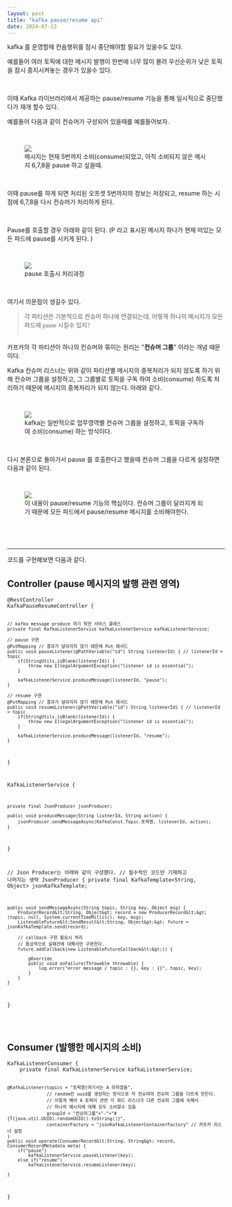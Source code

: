 ```yaml
---
layout: post
title: "kafka pause/resume api"
date: 2024-07-13
---
```


<p>kafka 를 운영할때 컨슘행위를 잠시 중단해야할 필요가 있을수도 있다.</p>
<p>예를들어 여러 토픽에 대한 메시지 발행이 한번에 너무 많이 몰려 우선순위가 낮은 토픽을 잠시 중지시켜놓는 경우가 있을수 있다.&nbsp;</p>
<p>&nbsp;</p>
<p>이때 Kafka 라이브러리에서 제공하는 pause/resume 기능을 통해 일시적으로 중단했다가 재개 할수 있다.&nbsp;</p>
<p>예를들어 다음과 같이 컨슈머가 구성되어 있을때를 예를들어보자.&nbsp;</p>
<p>&nbsp;</p>
<p><figure class="imageblock alignCenter"><span><img src="https://blog.kakaocdn.net/dn/lOjnp/btsIxEVbqn6/wIqxIGZK7M6cyZG0uckhy1/img.png" /></span><figcaption>메시지는 현재 5번까지 소비(consume)되었고, 아직 소비되지 않은 메시지 6,7,8을 pause 하고 싶을때.</figcaption>
</figure>
</p>
<p>&nbsp;</p>
<p>이때 pause를 하게 되면 처리된 오프셋 5번까지의 정보는 저장되고, resume 하는 시점에 6,7,8을 다시 컨슈머가 처리하게 된다.&nbsp;</p>
<p>&nbsp;</p>
<p>Pause를 호출할 경우 아래와 같이 된다. (P 라고 표시된 메시지 하나가 현재 떠있는 모든 파드에 pause를 시키게 된다. )</p>
<p>&nbsp;</p>
<p><figure class="imageblock alignCenter"><span><img src="https://blog.kakaocdn.net/dn/4tfVt/btsIyuj92RQ/BKNjUtzxcMhMco5LDbJfzk/img.png" /></span><figcaption>pause 호출시 처리과정</figcaption>
</figure>
</p>
<p>&nbsp;</p>
<p>여기서 의문점이 생길수 있다.</p>
<blockquote><span style="font-family: 'Noto Serif KR';">각 파티션은 기본적으로 컨슈머 하나에 연결되는데, 어떻게 하나의 메시지가 모든 파드에 pause 시킬수 있지?&nbsp;</span><br /><br /></blockquote>
<p>카프카의 각 파티션이 하나의 컨슈머와 묶이는 원리는 "<b>컨슈머 그룹</b>" 이라는 개념 때문이다.&nbsp;</p>
<p>Kafka 컨슈머 리스너는 위와 같이 파티션별 메시지의 중복처리가 되지 않도록 하기 위해 컨슈머 그룹을 설정하고, 그 그룹별로 토픽을 구독 하여 소비(consume) 하도록 처리하기 때문에 메시지의 중복처리가 되지 않는다. 아래와 같다.&nbsp;</p>
<p>&nbsp;</p>
<p><figure class="imageblock alignCenter"><span><img src="https://blog.kakaocdn.net/dn/kKB0Z/btsIy5qsNvP/KfrUPkooKMqAkNv9AKQqCk/img.png" /></span><figcaption>kafka는 일반적으로 업무영역별 컨슈머 그룹을 설정하고, 토픽을 구독하여 소비(consume) 하는 방식이다.</figcaption>
</figure>
</p>
<p>&nbsp;</p>
<p>다시 본론으로 돌아가서 pause 를 호출한다고 했을때 컨슈머 그룹을 다르게 설정하면 다음과 같이 된다.&nbsp;</p>
<p>&nbsp;</p>
<p><figure class="imageblock alignCenter"><span><img src="https://blog.kakaocdn.net/dn/bATcv9/btsIzMjDjOV/GFBoQfOYUbpWM9o1KUpm6K/img.png" /></span><figcaption>이 내용이 pause/resume 기능의 핵심이다. 컨슈머 그룹이 달라지게 되기 때문에 모든 파드에서 pause/resume 메시지를 소비해야한다.</figcaption>
</figure>
</p>
<p>&nbsp;</p>
<p>&nbsp;</p>
<hr contenteditable="false" />
<p>코드를 구현해보면 다음과 같다.&nbsp;</p>
<h2>Controller (pause 메시지의 발행 관련 영역)&nbsp;</h2>
<pre class="java" id="code_1720928909273"><code>@RestController
KafkaPauseResumeController {

	// kafka message produce 하기 위한 서비스 클래스 
	private final KafkaListenerService kafkaListenerService kafkaListenerService;     
    
    // pause 구현 
    @PutMapping // 결과가 달라지지 않기 때문에 Put 메서드 
    public void pauseListener(@PathVariable("id") String listenerId) { // listenerId = topic 
    	if(StringUtils.isBlank(listenerId)) {
        	throw new IllegalArgumentException("listener id is essential"); 
        }
        
        kafkaListenerService.produceMessage(listenerId, "pause"); 
    }

	// resume 구현 
    @PutMapping // 결과가 달라지지 않기 때문에 Put 메서드 
    public void resumeListener(@PathVariable("id") String listenerId) { // listenerId = topic 
    	if(StringUtils.isBlank(listenerId)) {
        	throw new IllegalArgumentException("listener id is essential"); 
        }
        
        kafkaListenerService.produceMessage(listenerId, "resume"); 
    }
}


KafkaListenerService {

	private final JsonProducer jsonProducer; 
    
	public void produceMessage(String listnerId, String action) {
    	jsonProducer.sendMessageAsync(KafkaConst.Topic.토픽명, listenerId, action); 
    }

}


// Json Producer는 아래와 같이 구성했다. 
// 필수적인 코드만 기재하고 나머지는 생략 
JsonProducer {
    private final KafkaTemplate&lt;String, Object&gt; jsonKafkaTemplate;

	public void sendMessageAsync(String topic, String key, Object msg) {
    	ProducerRecord&lt;String, Object&gt; record = new ProducerRecord&lt;&gt;(topic, null, System.currentTimeMillis(), key, msg); 
        ListenableFuture&lt;SendResult&lt;String, Object&gt;&gt; future = jsonKafkaTemplate.send(record);
        
        // callback 구현 필요시 처리 
        // 통상적으로 실패건에 대해서만 구현한다. 
        future.addCallback(new ListenableFutureCallback&lt;&gt;() {
        
            @Override 
            public void onFailure(Throwable throwable) {
                log.error("error message / topic : {}, key : {}", topic, key); 
            }
        }
    }
}</code></pre>
<p>&nbsp;</p>
<h2>Consumer (발행한 메시지의 소비)&nbsp;</h2>
<pre class="java" id="code_1720929573716"><code>KafkaListenerConsumer {
	private final KafkaListenerService kafkaListenerService; 
    
    @KafkaListener(topics = "토픽명(여기서는 A 라하겠음", 
    			   // random한 uuid를 생성하는 방식으로 각 컨슈머의 컨슈머 그룹을 다르게 만든다. 
                   // 이렇게 해야 A 토픽이 관련 각 파드 리스너가 다른 컨슈머 그룹에 속해서 
                   // 하나의 메시지에 대해 모두 소비할수 있음 
                   groupId = "컨슈머그룹"+"-"+"#{T(java.util.UUID).randomUUID().toString()}", 
                   containerFactory = "jsonKafkaListenerContainerFactory" // 카프카 리스너 설정                                          						
    )
    public void operate(ConsumerRecord&lt;String, String&gt; record, ConsumerRecordMetadata meta) {
    	if("pause") 
        	kafkaListenerService.pauseListener(key); 
        else if("resume") 
        	kafkaListenerService.resumeListener(key); 
        
    }
	
}</code></pre>
